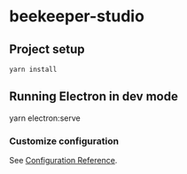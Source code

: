 # beekeeper-studio

## Project setup
```
yarn install
```

## Running Electron in dev mode

yarn electron:serve


### Customize configuration
See [Configuration Reference](https://cli.vuejs.org/config/).
